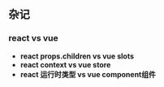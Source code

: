 ## 杂记
### react vs vue
- **react props.children vs vue slots**
- **react context vs vue store**
- **react 运行时类型 vs vue component组件**
